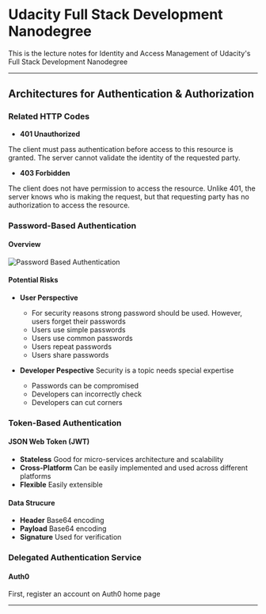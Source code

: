 # Udacity Full Stack Development Nanodegree

This is the lecture notes for Identity and Access Management of Udacity's Full Stack Development Nanodegree

---

## Architectures for Authentication & Authorization

### Related HTTP Codes

* **401 Unauthorized**

The client must pass authentication before access to this resource is granted. The server cannot validate the identity of the requested party.

* **403 Forbidden**

The client does not have permission to access the resource. Unlike 401, the server knows who is making the request, but that requesting party has no authorization to access the resource.

### Password-Based Authentication

#### Overview

<img src="01-password-based-authentication.png" alt="Password Based Authentication">

#### Potential Risks

* **User Perspective**
    * For security reasons strong password should be used. However, users forget their passwords
    * Users use simple passwords
    * Users use common passwords
    * Users repeat passwords
    * Users share passwords

* **Developer Pespective** Security is a topic needs special expertise
    * Passwords can be compromised
    * Developers can incorrectly check
    * Developers can cut corners

### Token-Based Authentication

#### JSON Web Token (JWT)

* **Stateless** Good for micro-services architecture and scalability
* **Cross-Platform** Can be easily implemented and used across different platforms
* **Flexible** Easily extensible

#### Data Strucure

* **Header** Base64 encoding
* **Payload** Base64 encoding
* **Signature** Used for verification

### Delegated Authentication Service

#### Auth0

First, register an account on Auth0 home page 

---
